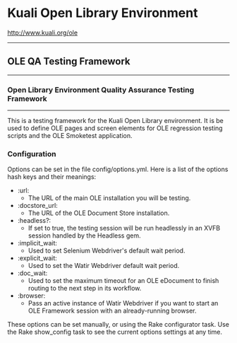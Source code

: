 # Kuali Open Library Environment
http://www.kuali.org/ole
- - -
## OLE QA Testing Framework
- - -

### Open Library Environment Quality Assurance Testing Framework
- - -
This is a testing framework for the Kuali Open Library environment.  It
is be used to define OLE pages and screen elements for OLE regression
testing scripts and the OLE Smoketest application.

### Configuration

Options can be set in the file config/options.yml.  Here is a list of the
options hash keys and their meanings:

- :url:
    - The URL of the main OLE installation you will be testing.
- :docstore_url:
    - The URL of the OLE Document Store installation.
- :headless?:
    - If set to true, the testing session will be run headlessly
    in an XVFB session handled by the Headless gem.
-  :implicit_wait:
    - Used to set Selenium Webdriver's default wait period.
- :explicit_wait:
    - Used to set the Watir Webdriver default wait period.
- :doc_wait:
    - Used to set the maximum timeout for an OLE eDocument
    to finish routing to the next step in its workflow.
-  :browser:
    - Pass an active instance of Watir Webdriver if you want to start
    an OLE Framework session with an already-running browser.

These options can be set manually, or using the Rake configurator task.
Use the Rake show_config task to see the current options settings at any time.